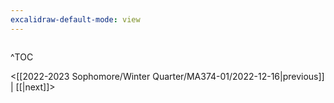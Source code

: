 ```yaml
---
excalidraw-default-mode: view
---
```


```toc

```

^TOC

<[[2022-2023 Sophomore/Winter Quarter/MA374-01/2022-12-16|previous]] | [[|next]]>

